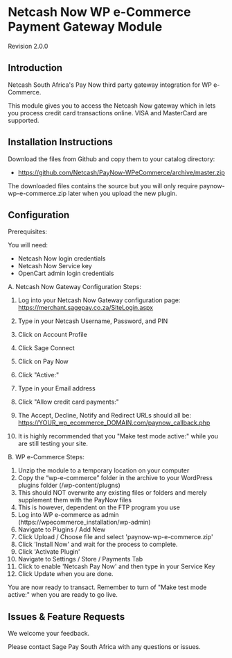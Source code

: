 Netcash Now WP e-Commerce Payment Gateway Module
=================================================

Revision 2.0.0

Introduction
------------

Netcash South Africa's Pay Now third party gateway integration for WP e-Commerce.

This module gives you to access the Netcash Now gateway which in lets you process credit card transactions online. VISA and MasterCard are supported.

Installation Instructions
-------------------------

Download the files from Github and copy them to your catalog directory:
* https://github.com/Netcash/PayNow-WPeCommerce/archive/master.zip

The downloaded files contains the source but you will only require paynow-wp-e-commerce.zip later when you upload the new plugin.

Configuration
-------------

Prerequisites:

You will need:
* Netcash Now login credentials
* Netcash Now Service key
* OpenCart admin login credentials

A. Netcash Now Gateway Configuration Steps:

1. Log into your Netcash Now Gateway configuration page:
	https://merchant.sagepay.co.za/SiteLogin.aspx
2. Type in your Netcash Username, Password, and PIN
2. Click on Account Profile
3. Click Sage Connect
4. Click on Pay Now
5. Click "Active:"
6. Type in your Email address
7. Click "Allow credit card payments:"

8. The Accept, Decline, Notify and Redirect URLs should all be:
	https://YOUR_wp_ecommerce_DOMAIN.com/paynow_callback.php

9. It is highly recommended that you "Make test mode active:" while you are still testing your site.

B. WP e-Commerce Steps:

1. Unzip the module to a temporary location on your computer
2. Copy the “wp-e-commerce” folder in the archive to your WordPress plugins folder (/wp-content/plugns)
3. This should NOT overwrite any existing files or folders and merely supplement them with the PayNow files
4. This is however, dependent on the FTP program you use
5. Log into WP e-commerce as admin (https://wpecommerce_installation/wp-admin)
6. Navigate to Plugins / Add New
7. Click Upload / Choose file and select 'paynow-wp-e-commerce.zip'
8. Click 'Install Now' and wait for the process to complete.
9. Click 'Activate Plugin'
10. Navigate to Settings / Store / Payments Tab
11. Click to enable 'Netcash Pay Now' and then type in your Service Key
12. Click Update when you are done.

You are now ready to transact. Remember to turn of "Make test mode active:" when you are ready to go live.

Issues & Feature Requests
-------------------------

We welcome your feedback.

Please contact Sage Pay South Africa with any questions or issues.
